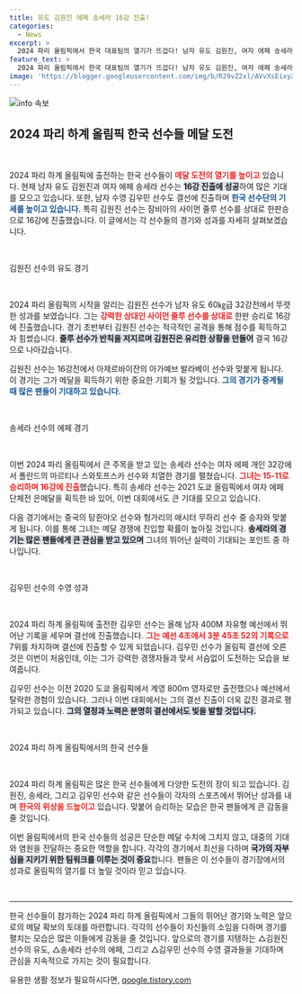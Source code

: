 ```yaml
---
title: 유도 김원진 에페 송세라 16강 진출!
categories:
  - News
excerpt: >
  2024 파리 올림픽에서 한국 대표팀의 열기가 뜨겁다! 남자 유도 김원진, 여자 에페 송세라, 남자 수영 김우민이 잇따라 16강과 결선에 진출하며 메달 욕구를 불태우고 있다.
feature_text: >
  2024 파리 올림픽에서 한국 대표팀의 열기가 뜨겁다! 남자 유도 김원진, 여자 에페 송세라, 남자 수영 김우민이 잇따라 16강과 결선에 진출하며 메달 욕구를 불태우고 있다.
image: 'https://blogger.googleusercontent.com/img/b/R29vZ2xl/AVvXsEixyZcFfHzMRdzZMjFBmAUKJYCLCGyLL1o632UiGVXcaFdKo_bkvkuCioo0uUKlGfBVcT3P84aROyZIXSBEx3Aw5nCQ3pTgDom1WDC4m8eifvWiAmWEEVb4x6G_l8C0QH225ldMjyaFvpxGEBGNO37VmDTDMHGhJPq73UglMfDca1-0aw/s1600/blogspot.png'
---
```


<p><img src="https://blogger.googleusercontent.com/img/b/R29vZ2xl/AVvXsEixyZcFfHzMRdzZMjFBmAUKJYCLCGyLL1o632UiGVXcaFdKo_bkvkuCioo0uUKlGfBVcT3P84aROyZIXSBEx3Aw5nCQ3pTgDom1WDC4m8eifvWiAmWEEVb4x6G_l8C0QH225ldMjyaFvpxGEBGNO37VmDTDMHGhJPq73UglMfDca1-0aw/s1600/blogspot.png" alt="info 속보" /></p>

<h2 data-ke-size="size26">2024 파리 하계 올림픽 한국 선수들 메달 도전</h2>

<p data-ke-size="size16">&nbsp;</p>

<p>2024 파리 하계 올림픽에 출전하는 한국 선수들이 <b><span style="color: #ee2323;">메달 도전의 열기를 높이고</span></b> 있습니다. 현재 남자 유도 김원진과 여자 에페 송세라 선수는 <b><span style="background-color: #21538527;">16강 진출에 성공</span></b>하여 많은 기대를 모으고 있습니다. 또한, 남자 수영 김우민 선수도 결선에 진출하며 <b><span style="color: #1a5490;">한국 선수단의 기세를 높이고 있습니다.</span></b> 특히 김원진 선수는 잠비아의 사이먼 줄루 선수를 상대로 한판승으로 16강에 진출했습니다. 이 글에서는 각 선수들의 경기와 성과를 자세히 살펴보겠습니다.</p>

<p data-ke-size="size16">&nbsp;</p>

<p>김원진 선수의 유도 경기</p>

<p data-ke-size="size16">&nbsp;</p>

<p>2024 파리 올림픽의 시작을 알리는 김원진 선수가 남자 유도 60㎏급 32강전에서 뚜렷한 성과를 보였습니다. 그는 <b><span style="color: #ee2323;">강력한 상대인 사이먼 줄루 선수를 상대로</span></b> 한판 승리로 16강에 진출했습니다. 경기 초반부터 김원진 선수는 적극적인 공격을 통해 점수를 획득하고자 힘썼습니다. <b><span style="background-color: #21538527;">줄루 선수가 반칙을 저지르며 김원진은 유리한 상황을 만들어</span></b> 결국 16강으로 나아갔습니다.</p>

<p>김원진 선수는 16강전에서 아제르바이잔의 아가예브 발라베이 선수와 맞붙게 됩니다. 이 경기는 그가 메달을 획득하기 위한 중요한 기회가 될 것입니다. <b><span style="color: #1a5490;">그의 경기가 중계될 때 많은 팬들이 기대하고 있습니다.</span></b></p>

<p data-ke-size="size16">&nbsp;</p>

<p>송세라 선수의 에페 경기 </p>

<p data-ke-size="size16">&nbsp;</p>

<p>이번 2024 파리 올림픽에서 큰 주목을 받고 있는 송세라 선수는 여자 에페 개인 32강에서 폴란드의 마르티나 스와토프스카 선수와 치열한 경기를 펼쳤습니다. <b><span style="color: #ee2323;">그녀는 15-11로 승리하며 16강에 진출</span></b>했습니다. 특히 송세라 선수는 2021 도쿄 올림픽에서 여자 에페 단체전 은메달을 획득한 바 있어, 이번 대회에서도 큰 기대를 모으고 있습니다.</p>

<p>다음 경기에서는 중국의 탕쥔야오 선수와 헝가리의 애시터 무하리 선수 중 승자와 맞붙게 됩니다. 이를 통해 그녀는 메달 경쟁에 진입할 확률이 높아질 것입니다. <b><span style="background-color: #21538527;">송세라의 경기는 많은 팬들에게 큰 관심을 받고 있으며</span></b> 그녀의 뛰어난 실력이 기대되는 포인트 중 하나입니다.</p>

<p data-ke-size="size16">&nbsp;</p>

<p>김우민 선수의 수영 성과 </p>

<p data-ke-size="size16">&nbsp;</p>

<p>2024 파리 하계 올림픽에 출전한 김우민 선수는 올해 남자 400M 자유형 예선에서 뛰어난 기록을 세우며 결선에 진출했습니다. <b><span style="color: #ee2323;">그는 예선 4조에서 3분 45초 52의 기록으로</span></b> 7위를 차지하며 결선에 진출할 수 있게 되었습니다. 김우민 선수가 올림픽 결선에 오른 것은 이번이 처음인데, 이는 그가 강력한 경쟁자들과 맞서 서슴없이 도전하는 모습을 보여줍니다. </p>

<p>김우민 선수는 이전 2020 도쿄 올림픽에서 계영 800m 영자로만 출전했으나 예선에서 탈락한 경험이 있습니다. 그러나 이번 대회에서는 그의 결선 진출이 더욱 값진 결과로 평가되고 있습니다. <b><span style="background-color: #21538527;">그의 열정과 노력은 분명히 결선에서도 빛을 발할 것입니다.</span></b></p>

<p data-ke-size="size16">&nbsp;</p>

<p>2024 파리 하계 올림픽에서의 한국 선수들 </p>

<p data-ke-size="size16">&nbsp;</p>

<p>2024 파리 하계 올림픽은 많은 한국 선수들에게 다양한 도전의 장이 되고 있습니다. 김원진, 송세라, 그리고 김우민 선수와 같은 선수들이 각자의 스포츠에서 뛰어난 성과를 내며 <b><span style="color: #ee2323;">한국의 위상을 드높이고</span></b> 있습니다. 맞붙어 승리하는 모습은 한국 팬들에게 큰 감동을 줄 것입니다.</p>

<p>이번 올림픽에서의 한국 선수들의 성공은 단순한 메달 수치에 그치지 않고, 대중의 기대와 염원을 전달하는 중요한 역할을 합니다. 각각의 경기에서 최선을 다하며 <b><span style="background-color: #21538527;">국가의 자부심을 지키기 위한 팀워크를 이루는 것이 중요</span></b>합니다. 팬들은 이 선수들이 경기장에서의 성과로 올림픽의 열기를 더 높일 것이라 믿고 있습니다.</p>

<p data-ke-size="size16">&nbsp;</p>

<hr>

<p data-ke-size="size16">한국 선수들이 참가하는 2024 파리 하계 올림픽에서 그들의 뛰어난 경기와 노력은 앞으로의 메달 확보의 토대를 마련합니다. 각각의 선수들이 자신들의 소임을 다하며 경기를 펼치는 모습은 많은 이들에게 감동을 줄 것입니다. 앞으로의 경기를 지탱하는 △김원진 선수의 유도, △송세라 선수의 에페, 그리고 △김우민 선수의 수영 결과들을 기대하며 관심을 지속적으로 가지는 것이 필요합니다.</p>
유용한 생활 정보가 필요하시다면, <a href="https://qoogle.tistory.com" rel="dofollow">qoogle.tistory.com</a>


